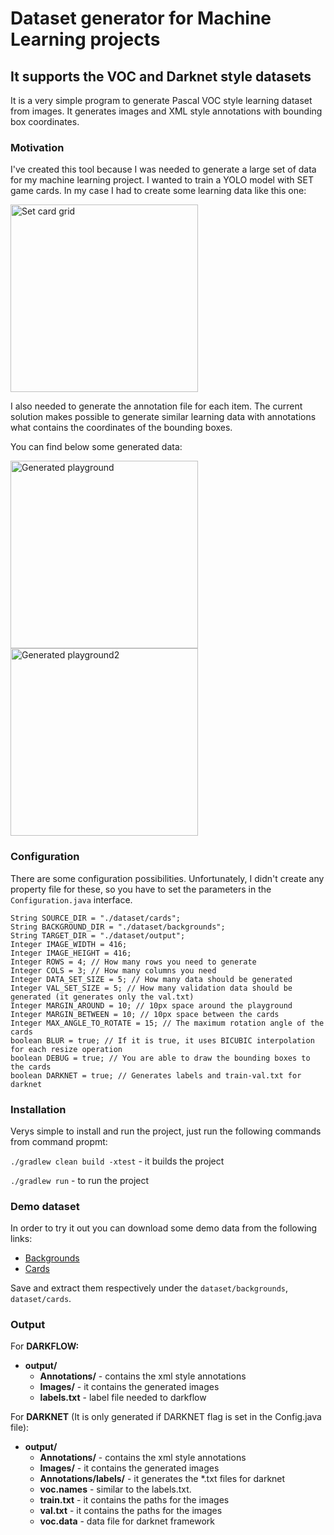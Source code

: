 # Dataset generator for Machine Learning projects
## It supports the VOC and Darknet style datasets
It is a very simple program to generate Pascal VOC style learning dataset from images. It generates images and XML style annotations with bounding box coordinates.

### Motivation

I've created this tool because I was needed to generate a large set of data for my machine learning project. I wanted to train a YOLO model with SET game cards. In my case I had to create some learning data like this one:

<img src="https://github.com/szaza/dataset-generator/blob/master/dataset/original/0005.jpg" alt="Set card grid" title="Generated playground" width="300">

I also needed to generate the annotation file for each item.
The current solution makes possible to generate similar learning data with annotations what contains the coordinates of the bounding boxes.

You can find below some generated data:

<img src="https://github.com/szaza/dataset-generator/blob/master/dataset/output/Images/0.jpg" alt="Generated playground" title="Generated playground" width="300"> <img src="https://github.com/szaza/dataset-generator/blob/master/dataset/output/Images/1.jpg" alt="Generated playground2" title="Generated playground2" width="300">

### Configuration
There are some configuration possibilities. Unfortunately, I didn't create any property file for these, so you have to set the parameters in the `Configuration.java` interface.

    String SOURCE_DIR = "./dataset/cards";
    String BACKGROUND_DIR = "./dataset/backgrounds";
    String TARGET_DIR = "./dataset/output";
    Integer IMAGE_WIDTH = 416;
    Integer IMAGE_HEIGHT = 416;
    Integer ROWS = 4; // How many rows you need to generate
    Integer COLS = 3; // How many columns you need
    Integer DATA_SET_SIZE = 5; // How many data should be generated
    Integer VAL_SET_SIZE = 5; // How many validation data should be generated (it generates only the val.txt)
    Integer MARGIN_AROUND = 10; // 10px space around the playground
    Integer MARGIN_BETWEEN = 10; // 10px space between the cards
    Integer MAX_ANGLE_TO_ROTATE = 15; // The maximum rotation angle of the cards
    boolean BLUR = true; // If it is true, it uses BICUBIC interpolation for each resize operation
    boolean DEBUG = true; // You are able to draw the bounding boxes to the cards
    boolean DARKNET = true; // Generates labels and train-val.txt for darknet

### Installation
Verys simple to install and run the project, just run the following commands from command propmt:

`./gradlew clean build -xtest` - it builds the project

`./gradlew run` - to run the project

### Demo dataset
In order to try it out you can download some demo data from the following links:
- [Backgrounds](https://drive.google.com/open?id=1k2tQTgyuAuCpzkEq3tqSDhjpsKTfDn_z)
- [Cards](https://drive.google.com/open?id=1adU-sSAeNNnd7fKqPAhasQdN56FxYI-d)

Save and extract them respectively under the `dataset/backgrounds`, `dataset/cards`.

### Output
For **DARKFLOW:**

* **output/**
  * **Annotations/** - contains the xml style annotations
  * **Images/** - it contains the generated images
  * **labels.txt** - label file needed to darkflow
  
For **DARKNET** (It is only generated if DARKNET flag is set in the Config.java file):
  * **output/**
    * **Annotations/** - contains the xml style annotations
    * **Images/** - it contains the generated images  
    * **Annotations/labels/** - it generates the *.txt files for darknet
    * **voc.names** - similar to the labels.txt. 
    * **train.txt** - it contains the paths for the images
    * **val.txt** - it contains the paths for the images
    * **voc.data** - data file for darknet framework
